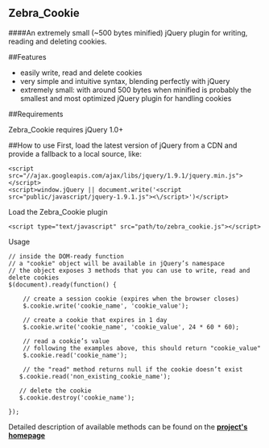 ## Zebra_Cookie

####An extremely small (~500 bytes minified) jQuery plugin for writing, reading and deleting cookies.

##Features

- easily write, read and delete cookies
- very simple and intuitive syntax, blending perfectly with jQuery
- extremely small: with around 500 bytes when minified is probably the smallest and most optimized jQuery plugin for handling cookies

##Requirements

Zebra_Cookie requires jQuery 1.0+

##How to use
First, load the latest version of jQuery from a CDN and provide a fallback to a local source, like:

    <script src="//ajax.googleapis.com/ajax/libs/jquery/1.9.1/jquery.min.js"></script>
    <script>window.jQuery || document.write('<script src="public/javascript/jquery-1.9.1.js"><\/script>')</script>

Load the Zebra_Cookie plugin

    <script type="text/javascript" src="path/to/zebra_cookie.js"></script>

Usage

    // inside the DOM-ready function
    // a "cookie" object will be available in jQuery’s namespace
    // the object exposes 3 methods that you can use to write, read and delete cookies
    $(document).ready(function() {

        // create a session cookie (expires when the browser closes)
        $.cookie.write('cookie_name', 'cookie_value');

        // create a cookie that expires in 1 day
        $.cookie.write('cookie_name', 'cookie_value', 24 * 60 * 60);

        // read a cookie’s value
        // following the examples above, this should return "cookie_value"
        $.cookie.read('cookie_name');

        // the "read" method returns null if the cookie doesn’t exist
       $.cookie.read('non_existing_cookie_name');

       // delete the cookie
       $.cookie.destroy('cookie_name');

    });

Detailed description of available methods can be found on the **[project's homepage](http://stefangabos.ro/jquery/zebra_cookie/)**